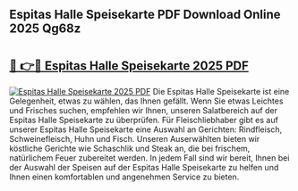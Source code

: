 ## Espitas Halle Speisekarte PDF Download Online 2025 Qg68z

# <h2><a href="http://gc8zql.nevu.top/?p=Espitas+Halle+Speisekarte">🔗 👉🔴 Espitas Halle Speisekarte 2025 PDF</a></h2>

[![Espitas Halle Speisekarte 2025 PDF](https://i.imgur.com/dBaPXMq.png)](http://gc8zql.nevu.top/?p=Espitas+Halle+Speisekarte)
Die Espitas Halle Speisekarte ist eine Gelegenheit, etwas zu wählen, das Ihnen gefällt. Wenn Sie etwas Leichtes und Frisches suchen, empfehlen wir Ihnen, unseren Salatbereich auf der Espitas Halle Speisekarte zu überprüfen. Für Fleischliebhaber gibt es auf unserer Espitas Halle Speisekarte eine Auswahl an Gerichten: Rindfleisch, Schweinefleisch, Huhn und Fisch. Unseren Auserwählten bieten wir köstliche Gerichte wie Schaschlik und Steak an, die bei frischem, natürlichem Feuer zubereitet werden. In jedem Fall sind wir bereit, Ihnen bei der Auswahl der Speisen auf der Espitas Halle Speisekarte zu helfen und Ihnen einen komfortablen und angenehmen Service zu bieten.
